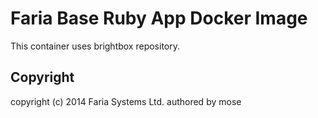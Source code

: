 Faria Base Ruby App Docker Image
=================================

This container uses brightbox repository.


Copyright
-----------

copyright (c) 2014 Faria Systems Ltd. authored by mose
